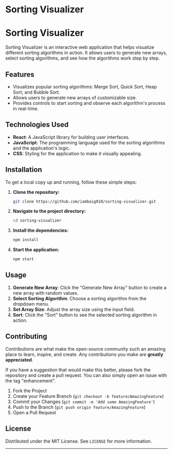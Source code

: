 # Sorting Visualizer
# Sorting Visualizer

Sorting Visualizer is an interactive web application that helps visualize different sorting algorithms in action. It allows users to generate new arrays, select sorting algorithms, and see how the algorithms work step by step.

## Features

- Visualizes popular sorting algorithms: Merge Sort, Quick Sort, Heap Sort, and Bubble Sort.
- Allows users to generate new arrays of customizable size.
- Provides controls to start sorting and observe each algorithm's process in real-time.

## Technologies Used

- **React**: A JavaScript library for building user interfaces.
- **JavaScript**: The programming language used for the sorting algorithms and the application's logic.
- **CSS**: Styling for the application to make it visually appealing.

## Installation

To get a local copy up and running, follow these simple steps:

1. **Clone the repository:**
    ```sh
    git clone https://github.com/iambaig010/sorting-visualizer.git
    ```
2. **Navigate to the project directory:**
    ```sh
    cd sorting-visualizer
    ```
3. **Install the dependencies:**
    ```sh
    npm install
    ```
4. **Start the application:**
    ```sh
    npm start
    ```

## Usage

1. **Generate New Array**: Click the "Generate New Array" button to create a new array with random values.
2. **Select Sorting Algorithm**: Choose a sorting algorithm from the dropdown menu.
3. **Set Array Size**: Adjust the array size using the input field.
4. **Sort**: Click the "Sort" button to see the selected sorting algorithm in action.

## Contributing

Contributions are what make the open-source community such an amazing place to learn, inspire, and create. Any contributions you make are **greatly appreciated**.

If you have a suggestion that would make this better, please fork the repository and create a pull request. You can also simply open an issue with the tag "enhancement".

1. Fork the Project
2. Create your Feature Branch (`git checkout -b feature/AmazingFeature`)
3. Commit your Changes (`git commit -m 'Add some AmazingFeature'`)
4. Push to the Branch (`git push origin feature/AmazingFeature`)
5. Open a Pull Request

## License

Distributed under the MIT License. See `LICENSE` for more information.

---
